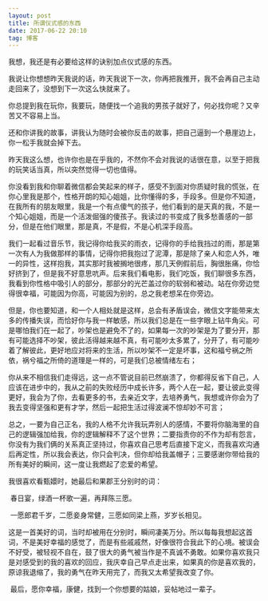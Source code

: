 ```yaml
---
layout: post
title: 所谓仪式感的东西
date: 2017-06-22 20:10
tag: 博客
---
```






我想，我还是有必要给这样的诀别加点仪式感的东西。

​	我说让你想想昨天我说的话，昨天我说下一次，你再把我推开，我不会再自己主动走回来了，没想到下一次这么快就来了。

​	你总提到我在玩你，我要玩，随便找一个追我的男孩子就好了，何必找你呢？又辛苦又不容易上当。

​	还和你讲我的故事，讲我认为随时会被你反击的故事，把自己逼到一个悬崖边上，你一松手我就会掉下去。

​	昨天我这么想，也许你也是在乎我的，不然你不会对我说的话很在意，以至于把我的玩笑话当真，所以突然觉得一切也值得。

​	你没看到我和你聊着微信都会笑起来的样子，感受不到面对你质疑时我的慌张，在你心里我是那个，性格开朗的知心姐姐，比你懂得的多，手段多。但是你不知道，在我所有的朋友眼里，我是一个有点傻气的孩子，他们看到的是天真的我，不是一个知心姐姐，而是一个活泼倔强的傻孩子。我读过的书变成了我多愁善感的一部分，但是在他们眼里，那是真，不是假，不是心机深手段高。

​	我们一起看过音乐节，我记得你给我买的雨衣，记得你的手给我挡过的雨，那是第一次有人为我做那样的事情，记得你把我抱过了泥潭，那是除了亲人和恋人外，唯一的异性，这样抱我，其实那时我被搁地很疼，那几天例假前后，胸很胀痛，你恰好挤到了，但是我不好意思吭声。后来我们看电影，我们吃饭，我们聊很多东西，我看到你性格中吸引人的部分，那部分的光芒盖过你的软弱和被动。站在你旁边觉得很幸福，可能因为你高，可能因为别的，总之我老想呆在你旁边。

​	但是，你也要知道，和一个人相处就是这样，总会有矛盾误会，微信文字能带来太多的传播失误，而恰好你与我一样敏感，所以我们总是在一些字眼上钻牛角尖。可是哪怕我们在一起了，吵架也是避免不了的，如果每一次的吵架是为了要分开，那有可能选择不吵架，彼此活得越来越不真，有可能吵太多累了，分开了，有可能吵着了解彼此，更好地应对将来的生活，所以吵架不一定是坏事，这和福兮祸之所依，祸兮福之所倚的道理是一样的，可是我们总被情绪左右；

​	你从来不相信我们走得远，这一点不管说目前已然崩溃了，你都得反省下自己，人应该在进步中的，我从之前的失败经历中成长许多，两个人在一起，要让彼此变得更好，我会为了你，去看更多的书，去亲近文字，去培养勇气，我想或许你会为了我去变得坚强和更有才学，然后一起把生活过得波澜不惊却妙不可言；

​	总之，一要为自己正名，我的人格不允许我玩弄别人的感情，不要将你脑海里的自己的逻辑强加给我，你的逻辑解释不了这个世界；二要指责你的不作为却有怨言，你没有为我们俩的关系真正坚持过，你喜欢自己思考后直接下定义，而我喜欢沟通后再定性，所以我会表达，你只会判决，但你却给我盖帽子；三要感谢你带给我的所有美好的瞬间，这一度让我燃起了恋爱的希望。

我很喜欢看甄嬛时，她最后和果郡王分别时的词：

​	春日宴，绿酒一杯歌一遍，再拜陈三愿。

​		一愿郎君千岁，二愿妾身常健，三愿如同梁上燕，岁岁长相见。

​	这是一首美好的词，当时却被用在分别时，瞬间凄美万分。所以每每我想起这首词，不是美好幸福的感觉了，而是有些戚戚然，好像很符合我此下的心境。被误会不好受，被轻视不自在，鼓了很大的勇气被当作是不真诚不勇敢。如果你喜欢我只是对感受到的我的喜欢的回应，我庆幸自己早点走出来，如果真的你是喜欢我的，原谅我退缩了，我的勇气在昨天用完了，而我又太希望我改变了你。

​	最后，愿你幸福，康健，找到一个你想要的姑娘，妥帖地过一辈子。